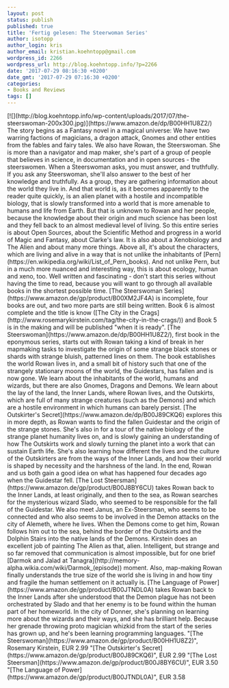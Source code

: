 ```yaml
---
layout: post
status: publish
published: true
title: 'Fertig gelesen: The Steerwoman Series'
author: isotopp
author_login: kris
author_email: kristian.koehntopp@gmail.com
wordpress_id: 2266
wordpress_url: http://blog.koehntopp.info/?p=2266
date: '2017-07-29 08:16:30 +0200'
date_gmt: '2017-07-29 07:16:30 +0200'
categories:
- Books and Reviews
tags: []
---
```

<p>[![](http://blog.koehntopp.info/wp-content/uploads/2017/07/the-steerswoman-200x300.jpg)](https://www.amazon.de/dp/B00HH1U8Z2/) The story begins as a Fantasy novel in a magical universe: We have two warring factions of magicians, a dragon attack, Gnomes and other entities from the fables and fairy tales. We also have Rowan, the Steerswoman. She is more than a navigator and map maker, she's part of a group of people that believes in science, in documentation and in open sources - the steerswomen. When a Steerswoman asks, you must answer, and truthfully. If you ask any Steerswoman, she'll also answer to the best of her knowledge and truthfully. As a group, they are gathering information about the world they live in.<!--more--> And that world is, as it becomes apparently to the reader quite quickly, is an alien planet with a hostile and incompatible biology, that is slowly transformed into a world that is more amenable to humans and life from Earth. But that is unknown to Rowan and her people, because the knowledge about their origin and much science has been lost and they fell back to an almost medieval level of living. So this entire series is about Open Sources, about the Scientific Method and progress in a world of Magic and Fantasy, about Clarke's law. It is also about a Xenobiology and The Alien and about many more things. Above all, it's about the characters, which are living and alive in a way that is not unlike the inhabitants of [Pern](https://en.wikipedia.org/wiki/List_of_Pern_books). And not unlike Pern, but in a much more nuanced and interesting way, this is about ecology, human and xeno, too. Well written and fascinating - don't start this series without having the time to read, because you will want to go through all available books in the shortest possible time. [The Steerswoman Series](https://www.amazon.de/gp/product/B00XM2JF4A) is incomplete, four books are out, and two more parts are still being written. Book 6 is almost complete and the title is know ([The City in the Crags](http://www.rosemarykirstein.com/tag/the-city-in-the-crags/)) and Book 5 is in the making and will be published "when it is ready". [The Steerswoman](https://www.amazon.de/dp/B00HH1U8Z2/), first book in the eponymous series, starts out with Rowan taking a kind of break in her mapmaking tasks to investigate the origin of some strange black stones or shards with strange bluish, patterned lines on them. The book establishes the world Rowan lives in, and a small bit of history such that one of the strangely stationary moons of the world, the Guidestars, has fallen and is now gone. We learn about the inhabitants of the world, humans and wizards, but there are also Gnomes, Dragons and Demons. We learn about the lay of the land, the Inner Lands, where Rowan lives, and the Outskirts, which are full of many strange creatures (such as the Demons) and which are a hostile environment in which humans can barely persist. [The Outskirter's Secret](https://www.amazon.de/dp/B00J89CKQ6) explores this in more depth, as Rowan wants to find the fallen Guidestar and the origin of the strange stones. She's also in for a tour of the native biology of the strange planet humanity lives on, and is slowly gaining an understanding of how The Outskirts work and slowly turning the planet into a work that can sustain Earth life. She's also learning how different the lives and the culture of the Outskirters are from the ways of the Inner Lands, and how their world is shaped by necessity and the harshness of the land. In the end, Rowan and us both gain a good idea on what has happened four decades ago when the Guidestar fell. [The Lost Steersman](https://www.amazon.de/gp/product/B00J8BY6CU) takes Rowan back to the Inner Lands, at least originally, and then to the sea, as Rowan searches for the mysterious wizard Slado, who seemed to be responsible for the fall of the Guidestar. We also meet Janus, an Ex-Steersman, who seems to be connected and who also seems to be involved in the Demon attacks on the city of Alemeth, where he lives. When the Demons come to get him, Rowan follows him out to the sea, behind the border of the Outskirts and the Dolphin Stairs into the native lands of the Demons. Kirstein does an excellent job of painting The Alien as that, alien. Intelligent, but strange and so far removed that communication is almost impossible, but for one brief [Darmok and Jalad at Tanagra](http://memory-alpha.wikia.com/wiki/Darmok_(episode)) moment. Also, map-making Rowan finally understands the true size of the world she is living in and how tiny and fragile the human settlement on it actually is. [The Language of Power](https://www.amazon.de/gp/product/B00JTNDL0A)&nbsp;takes Rowan back to the Inner Lands after she understood that the Demon plague has not been orchestrated by Slado and that her enemy is to be found within the human part of her homeworld. In the city of Donner, she's planning on learning more about the wizards and their ways, and she has brilliant help. Because her grenade throwing proto magician whizkid from the start of the series has grown up, and he's been learning programming languages. "[The Steerswoman](https://www.amazon.de/gp/product/B00HH1U8Z2)", Rosemary Kirstein, EUR 2.99 "[The Outskirter's Secret](https://www.amazon.de/gp/product/B00J89CKQ6)", EUR 2.99 "[The Lost Steersman](https://www.amazon.de/gp/product/B00J8BY6CU)", EUR 3.50 "[The Language of Power](https://www.amazon.de/gp/product/B00JTNDL0A)", EUR 3.58</p>
